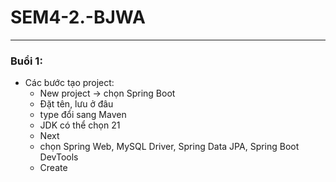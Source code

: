 # SEM4-2.-BJWA

---
### Buổi 1:
- Các bước tạo project: 
    - New project -> chọn Spring Boot
    - Đặt tên, lưu ở đâu
    - type đổi sang Maven
    - JDK có thể chọn 21
    - Next 
    - chọn Spring Web, MySQL Driver, Spring Data JPA, Spring Boot DevTools
    - Create

